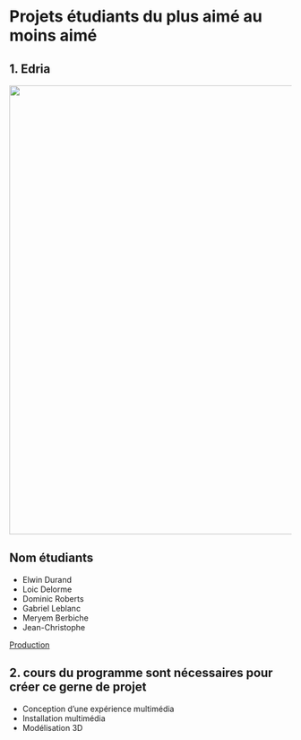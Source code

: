 # Projets étudiants du plus aimé au moins aimé

## 1. Edria

<img src="photos/mycellium_fungus.png" width=800px heigth=800px />

## Nom étudiants
- Elwin Durand
- Loic Delorme
- Dominic Roberts
- Gabriel Leblanc
- Meryem Berbiche
- Jean-Christophe

[Production](https://github.com/F-C-A/EDRIA/tree/main/docs/preproduction#cartographie)

## 2. cours du programme sont nécessaires pour créer ce gerne de projet

- Conception d’une expérience multimédia
- Installation multimédia
- Modélisation 3D
